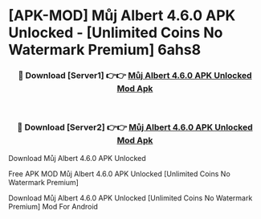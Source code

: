 # [APK-MOD] Můj Albert 4.6.0 APK Unlocked - [Unlimited Coins No Watermark Premium] 6ahs8



<div align="center">
<h3>🔴 Download [Server1] 👉👉 <a href="https://momento.my/?title=Můj_Albert_4.6.0_APK_Unlocked">Můj Albert 4.6.0 APK Unlocked Mod Apk</a></h3><br>

<h3>🔴 Download [Server2] 👉👉 <a href="https://momento.my/?title=Můj_Albert_4.6.0_APK_Unlocked">Můj Albert 4.6.0 APK Unlocked Mod Apk</a></h3>
</div>



Download Můj Albert 4.6.0 APK Unlocked 

Free APK MOD Můj Albert 4.6.0 APK Unlocked [Unlimited Coins No Watermark Premium]

Download Můj Albert 4.6.0 APK Unlocked [Unlimited Coins No Watermark Premium] Mod For Android
